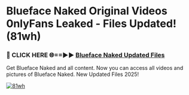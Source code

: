 # Blueface Naked Original Videos 0nlyFans Leaked - Files Updated! (81wh)

<h3>🔴 CLICK HERE 🌐==►► <a href="https://tinyurl.com/yckcrads" rel="nofollow">Blueface Naked Updated Files</a></h3>

Get Blueface Naked and all content. Now you can access all videos and pictures of Blueface Naked. New Updated Files 2025!

[![81wh](https://i.imgur.com/hpKpOFt.gif)](https://tinyurl.com/yckcrads)
